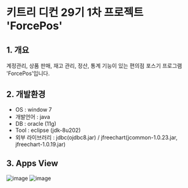 # 키트리 디컨 29기 1차 프로젝트 'ForcePos'

## 1. 개요
계정관리, 상품 판매, 재고 관리, 정산, 통계 기능이 있는 편의점 포스기 프로그램 'ForcePos'입니다.

## 2. 개발환경
- OS : window 7 <br/>
- 개발언어 : java <br/>
- DB : oracle (11g) <br/>
- Tool : eclipse (jdk-8u202) <br/>
- 외부 라이브러리 : jdbc(ojdbc8.jar) / jfreechart(jcommon-1.0.23.jar, jfreechart-1.0.19.jar)

## 3. Apps View
![image](https://user-images.githubusercontent.com/28644251/63532132-f3307d00-c544-11e9-94b9-e5285d92d2be.png)
![image](https://user-images.githubusercontent.com/28644251/63532193-13f8d280-c545-11e9-81dc-c71d824b8d8b.png)
